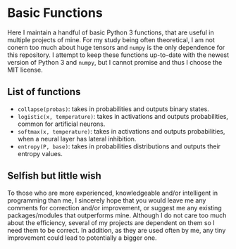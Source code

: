 # Basic Functions
Here I maintain a handful of basic Python 3 functions, that are useful in multiple projects of mine.
For my study being often theoretical, I am not conern too much about huge tensors and `numpy` is the only dependence for this repository.
I attempt to keep these functions up-to-date with the newest version of Python 3 and `numpy`,
but I cannot promise and thus I choose the MIT license.

## List of functions
* `collapse(probas)`: takes in probabilities and outputs binary states.
* `logistic(x, temperature)`: takes in activations and outputs probabilities, common for artificial neurons.
* `softmax(x, temperature)`: takes in activations and outputs probabilities, when a neural layer has lateral inhibition.
* `entropy(P, base)`: takes in probabilities distributions and outputs their entropy values.

## Selfish but little wish
To those who are more experienced, knowledgeable and/or intelligent in programming than me, 
I sincerely hope that you would leave me any comments for correction and/or improvement, 
or suggest me any existing packages/modules that outperforms mine.
Although I do not care too much about the efficiency,
several of my projects are dependent on them so I need them to be correct.
In addition, as they are used often by me, any tiny improvement could lead to potentially a bigger one.